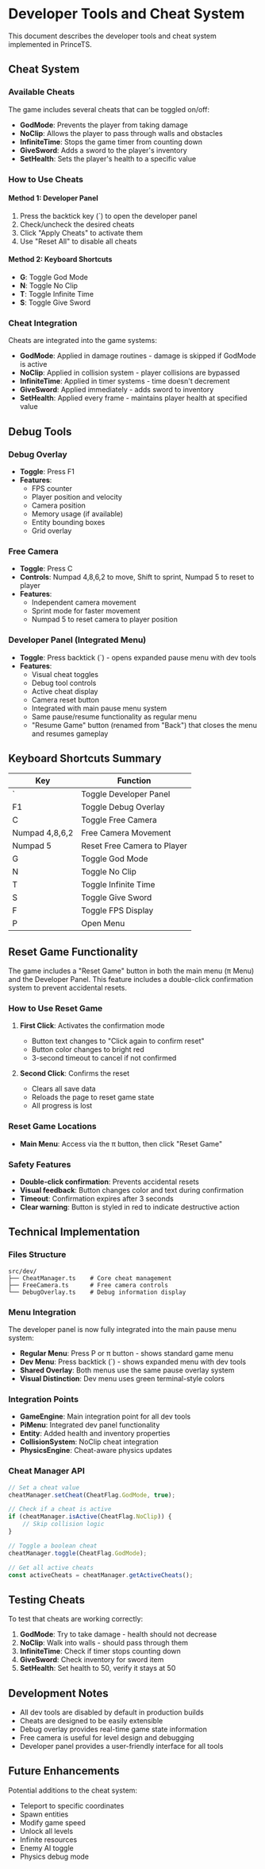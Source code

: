 # Developer Tools and Cheat System

This document describes the developer tools and cheat system implemented in PrinceTS.

## Cheat System

### Available Cheats

The game includes several cheats that can be toggled on/off:

- **GodMode**: Prevents the player from taking damage
- **NoClip**: Allows the player to pass through walls and obstacles
- **InfiniteTime**: Stops the game timer from counting down
- **GiveSword**: Adds a sword to the player's inventory
- **SetHealth**: Sets the player's health to a specific value

### How to Use Cheats

#### Method 1: Developer Panel
1. Press the backtick key (`) to open the developer panel
2. Check/uncheck the desired cheats
3. Click "Apply Cheats" to activate them
4. Use "Reset All" to disable all cheats

#### Method 2: Keyboard Shortcuts
- **G**: Toggle God Mode
- **N**: Toggle No Clip
- **T**: Toggle Infinite Time
- **S**: Toggle Give Sword

### Cheat Integration

Cheats are integrated into the game systems:

- **GodMode**: Applied in damage routines - damage is skipped if GodMode is active
- **NoClip**: Applied in collision system - player collisions are bypassed
- **InfiniteTime**: Applied in timer systems - time doesn't decrement
- **GiveSword**: Applied immediately - adds sword to inventory
- **SetHealth**: Applied every frame - maintains player health at specified value

## Debug Tools

### Debug Overlay
- **Toggle**: Press F1
- **Features**:
  - FPS counter
  - Player position and velocity
  - Camera position
  - Memory usage (if available)
  - Entity bounding boxes
  - Grid overlay

### Free Camera
- **Toggle**: Press C
- **Controls**: Numpad 4,8,6,2 to move, Shift to sprint, Numpad 5 to reset to player
- **Features**:
  - Independent camera movement
  - Sprint mode for faster movement
  - Numpad 5 to reset camera to player position

### Developer Panel (Integrated Menu)
- **Toggle**: Press backtick (`) - opens expanded pause menu with dev tools
- **Features**:
  - Visual cheat toggles
  - Debug tool controls
  - Active cheat display
  - Camera reset button
  - Integrated with main pause menu system
  - Same pause/resume functionality as regular menu
  - "Resume Game" button (renamed from "Back") that closes the menu and resumes gameplay

## Keyboard Shortcuts Summary

| Key | Function |
|-----|----------|
| ` | Toggle Developer Panel |
| F1 | Toggle Debug Overlay |
| C | Toggle Free Camera |
| Numpad 4,8,6,2 | Free Camera Movement |
| Numpad 5 | Reset Free Camera to Player |
| G | Toggle God Mode |
| N | Toggle No Clip |
| T | Toggle Infinite Time |
| S | Toggle Give Sword |
| F | Toggle FPS Display |
| P | Open Menu |

## Reset Game Functionality

The game includes a "Reset Game" button in both the main menu (π Menu) and the Developer Panel. This feature includes a double-click confirmation system to prevent accidental resets.

### How to Use Reset Game

1. **First Click**: Activates the confirmation mode
   - Button text changes to "Click again to confirm reset"
   - Button color changes to bright red
   - 3-second timeout to cancel if not confirmed

2. **Second Click**: Confirms the reset
   - Clears all save data
   - Reloads the page to reset game state
   - All progress is lost

### Reset Game Locations

- **Main Menu**: Access via the π button, then click "Reset Game"

### Safety Features

- **Double-click confirmation**: Prevents accidental resets
- **Visual feedback**: Button changes color and text during confirmation
- **Timeout**: Confirmation expires after 3 seconds
- **Clear warning**: Button is styled in red to indicate destructive action

## Technical Implementation

### Files Structure
```
src/dev/
├── CheatManager.ts    # Core cheat management
├── FreeCamera.ts      # Free camera controls
└── DebugOverlay.ts    # Debug information display
```

### Menu Integration
The developer panel is now fully integrated into the main pause menu system:
- **Regular Menu**: Press P or π button - shows standard game menu
- **Dev Menu**: Press backtick (`) - shows expanded menu with dev tools
- **Shared Overlay**: Both menus use the same pause overlay system
- **Visual Distinction**: Dev menu uses green terminal-style colors

### Integration Points
- **GameEngine**: Main integration point for all dev tools
- **PiMenu**: Integrated dev panel functionality
- **Entity**: Added health and inventory properties
- **CollisionSystem**: NoClip cheat integration
- **PhysicsEngine**: Cheat-aware physics updates

### Cheat Manager API
```typescript
// Set a cheat value
cheatManager.setCheat(CheatFlag.GodMode, true);

// Check if a cheat is active
if (cheatManager.isActive(CheatFlag.NoClip)) {
    // Skip collision logic
}

// Toggle a boolean cheat
cheatManager.toggle(CheatFlag.GodMode);

// Get all active cheats
const activeCheats = cheatManager.getActiveCheats();
```

## Testing Cheats

To test that cheats are working correctly:

1. **GodMode**: Try to take damage - health should not decrease
2. **NoClip**: Walk into walls - should pass through them
3. **InfiniteTime**: Check if timer stops counting down
4. **GiveSword**: Check inventory for sword item
5. **SetHealth**: Set health to 50, verify it stays at 50

## Development Notes

- All dev tools are disabled by default in production builds
- Cheats are designed to be easily extensible
- Debug overlay provides real-time game state information
- Free camera is useful for level design and debugging
- Developer panel provides a user-friendly interface for all tools

## Future Enhancements

Potential additions to the cheat system:
- Teleport to specific coordinates
- Spawn entities
- Modify game speed
- Unlock all levels
- Infinite resources
- Enemy AI toggle
- Physics debug mode 